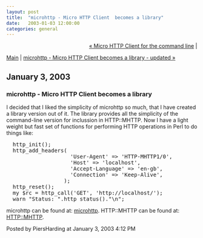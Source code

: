 ```yaml
---
layout: post
title:  "microhttp - Micro HTTP Client  becomes a library"
date:   2003-01-03 12:00:00
categories: general
---
```

<p align="right">
<a href="http://www.piersharding.com/blog/archives/2002/12/micro_http_clie.html">&laquo; Micro HTTP Client for the command line</a> |

<a href="http://www.piersharding.com/blog/">Main</a>
| <a href="http://www.piersharding.com/blog/archives/2003/01/microhttp_micro_1.html">microhttp - Micro HTTP Client  becomes a library - updated &raquo;</a>

</p>

<h2>January  3, 2003</h2>

<h3>microhttp - Micro HTTP Client  becomes a library</h3>

I decided that I liked the simplicity of microhttp so much, that I have
created a library version out of it.  The library provides all the simplicity
of the command-line version for inclussion in HTTP::MHTTP.  Now I have a light
weight but fast set of functions for performing HTTP operations in Perl to do
things like:
<pre>
  http_init();
  http_add_headers(
                    'User-Agent' => 'HTTP-MHTTP1/0',
                    'Host' => 'localhost',
                    'Accept-Language' => 'en-gb',
                    'Connection' => 'Keep-Alive',
                  );
  http_reset();
  my $rc = http_call('GET', 'http://localhost/');
  warn "Status: ".http_status()."\n";
</pre>

microhttp can be found at: <a
href='http://www.piersharding.com/download/microhttp.tgz'>microhttp</a>.
HTTP::MHTTP can be found at: <a
href='http://www.piersharding.com/download/HTTP-MHTTP-0.01.tar.gz'>HTTP::MHTTP</a>.

<div id="a000005more"><div id="more">

</div></div>

<p class="posted">Posted by PiersHarding at January  3, 2003  4:12 PM</p>





